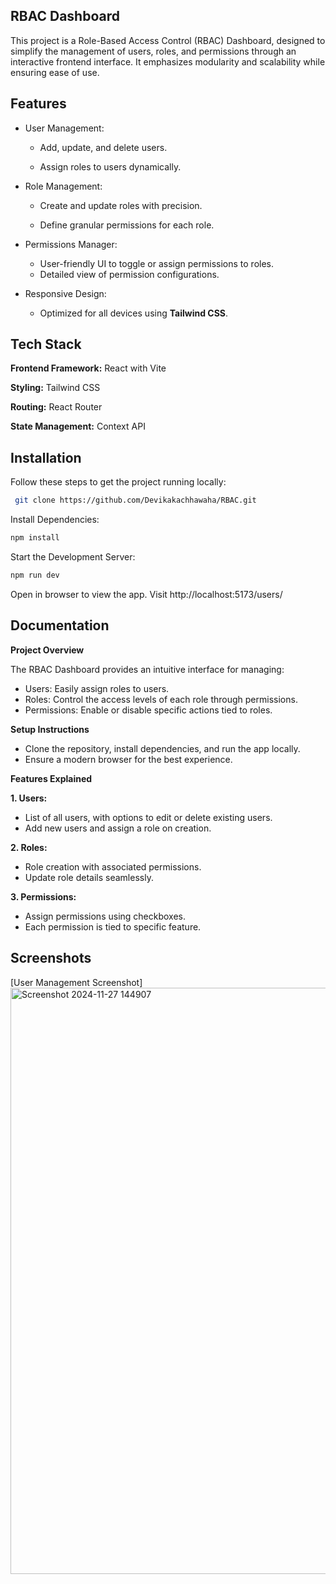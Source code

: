 ## RBAC Dashboard


This project is a Role-Based Access Control (RBAC) Dashboard, designed to simplify the management of users, roles, and permissions through an interactive frontend interface. It emphasizes modularity and scalability while ensuring ease of use.

## Features

- User Management:
   
  - Add, update, and delete users.
 
  -  Assign roles to users dynamically.
- Role Management:

  - Create and update roles with precision.
   
  - Define granular permissions for each role.

- Permissions Manager:

  - User-friendly UI to toggle or assign permissions to roles.
  - Detailed view of permission configurations.

- Responsive Design:

  - Optimized for all devices using **Tailwind CSS**.




## Tech Stack

**Frontend Framework:** React with Vite

**Styling:** Tailwind CSS

**Routing:** React Router

**State Management:** Context API 


## Installation

Follow these steps to get the project running locally:

```bash
 git clone https://github.com/Devikakachhawaha/RBAC.git  

```

Install Dependencies:

```bash
npm install
```

Start the Development Server:

```bash
npm run dev 
```

Open in browser to view the app.
Visit http://localhost:5173/users/
## Documentation
**Project Overview**

The RBAC Dashboard provides an intuitive interface for managing:

 - Users: Easily assign roles to users.
 - Roles: Control the access levels of each role through permissions.
 - Permissions: Enable or disable specific actions tied to roles.

**Setup Instructions**

 - Clone the repository, install dependencies, and run the app locally.
 - Ensure a modern browser for the best experience.

**Features Explained**

**1. Users:**

 - List of all users, with options to edit or delete existing users.
 - Add new users and assign a role on creation.

**2. Roles:**

 - Role creation with associated permissions.
 - Update role details seamlessly.

**3. Permissions:**

 - Assign permissions using checkboxes.
 - Each permission is tied to specific feature.
 
## Screenshots

[User Management Screenshot]
<img width="938" alt="Screenshot 2024-11-27 144907" src="https://github.com/user-attachments/assets/ae52b22e-b631-41d2-a660-256001579659">


